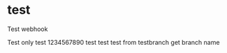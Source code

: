 test
====
Test webhook

Test only
test 1234567890
test test
test from testbranch
get branch name   
